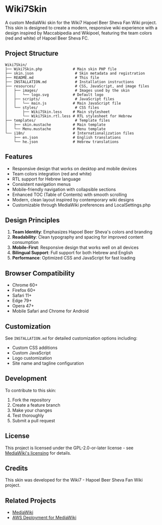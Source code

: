 # Wiki7Skin

A custom MediaWiki skin for the Wiki7 Hapoel Beer Sheva Fan Wiki project. This skin is designed to create a modern, responsive wiki experience with a design inspired by Maccabipedia and Wikipoel, featuring the team colors (red and white) of Hapoel Beer Sheva FC.

## Project Structure

```
Wiki7Skin/
├── Wiki7Skin.php              # Main skin PHP file
├── skin.json                   # Skin metadata and registration
├── README.md                   # This file
├── INSTALLATION.md             # Installation instructions
├── resources/                  # CSS, JavaScript, and image files
│   ├── images/                 # Images used by the skin
│   │   └── logo.svg           # Default logo
│   ├── scripts/                # JavaScript files
│   │   └── main.js            # Main JavaScript file
│   └── styles/                 # CSS files
│       ├── Wiki7Skin.less     # Main stylesheet
│       └── Wiki7Skin.rtl.less # RTL stylesheet for Hebrew
├── templates/                  # Template files
│   ├── skin.mustache          # Main template
│   └── Menu.mustache          # Menu template
└── i18n/                      # Internationalization files
    ├── en.json                # English translations
    └── he.json                # Hebrew translations
```

## Features

- Responsive design that works on desktop and mobile devices
- Team colors integration (red and white)
- RTL support for Hebrew language
- Consistent navigation menus
- Mobile-friendly navigation with collapsible sections
- Enhanced TOC (Table of Contents) with smooth scrolling
- Modern, clean layout inspired by contemporary wiki designs
- Customizable through MediaWiki preferences and LocalSettings.php

## Design Principles

1. **Team Identity**: Emphasizes Hapoel Beer Sheva's colors and branding
2. **Readability**: Clean typography and spacing for improved content consumption
3. **Mobile-First**: Responsive design that works well on all devices
4. **Bilingual Support**: Full support for both Hebrew and English
5. **Performance**: Optimized CSS and JavaScript for fast loading

## Browser Compatibility

- Chrome 60+
- Firefox 60+
- Safari 11+
- Edge 79+
- Opera 47+
- Mobile Safari and Chrome for Android

## Customization

See `INSTALLATION.md` for detailed customization options including:

- Custom CSS additions
- Custom JavaScript
- Logo customization
- Site name and tagline configuration

## Development

To contribute to this skin:

1. Fork the repository
2. Create a feature branch
3. Make your changes
4. Test thoroughly
5. Submit a pull request

## License

This project is licensed under the GPL-2.0-or-later license - see [MediaWiki's licensing](https://www.mediawiki.org/wiki/Special:MyLanguage/License) for details.

## Credits

This skin was developed for the Wiki7 - Hapoel Beer Sheva Fan Wiki project.

## Related Projects

- [MediaWiki](https://www.mediawiki.org/)
- [AWS Deployment for MediaWiki](https://aws.amazon.com/blogs/architecture/field-notes-how-to-scale-a-mediaserver-like-mediawiki-using-aws/)